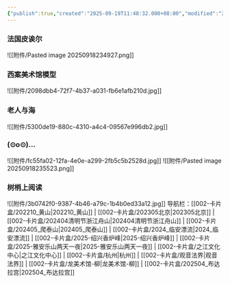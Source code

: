 ```yaml
---
{"publish":true,"created":"2025-09-19T11:48:32.000+08:00","modified":"2025-09-19T11:48:32.000+08:00","cssclasses":""}
---
```


### 法国皮诶尔
![[附件/Pasted image 20250918234927.png]]
### 西案美术馆模型
![[附件/2098dbb4-72f7-4b37-a031-fb6e1afb210d.jpg]]

### 老人与海
![[附件/5300de19-880c-4310-a4c4-09567e996db2.jpg]]
### (⊙o⊙)…
![[附件/fc55fa02-12fa-4e0e-a299-2fb5c5b2528d.jpg]]
![[附件/Pasted image 20250918235523.png]]
### 树梢上阅读
![[附件/3b0742f0-9387-4b46-a79c-1b4b0ed33a12.jpg]]
导航栏：[[002-卡片盒/202210_黄山\|202210_黄山]] | [[002-卡片盒/202305北京\|202305北京]] | [[002-卡片盒/202404清明节浙江舟山\|202404清明节浙江舟山]] | [[002-卡片盒/202405_爬泰山\|202405_爬泰山]] | [[002-卡片盒/2024_临安漂流\|2024_临安漂流]] | [[002-卡片盒/2025-绍兴香炉峰\|2025-绍兴香炉峰]] | [[002-卡片盒/2025-雅安乐山两天一夜\|2025-雅安乐山两天一夜]] | [[002-卡片盒/之江文化中心\|之江文化中心]] | [[002-卡片盒/杭州\|杭州]] | [[002-卡片盒/观音法界\|观音法界]] | [[002-卡片盒/龙美术馆-柳\|龙美术馆-柳]] | [[002-卡片盒/202504_布达拉宫\|202504_布达拉宫]]